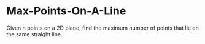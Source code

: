 # Max-Points-On-A-Line
Given n points on a 2D plane, find the maximum number of points that lie on the same straight line.
